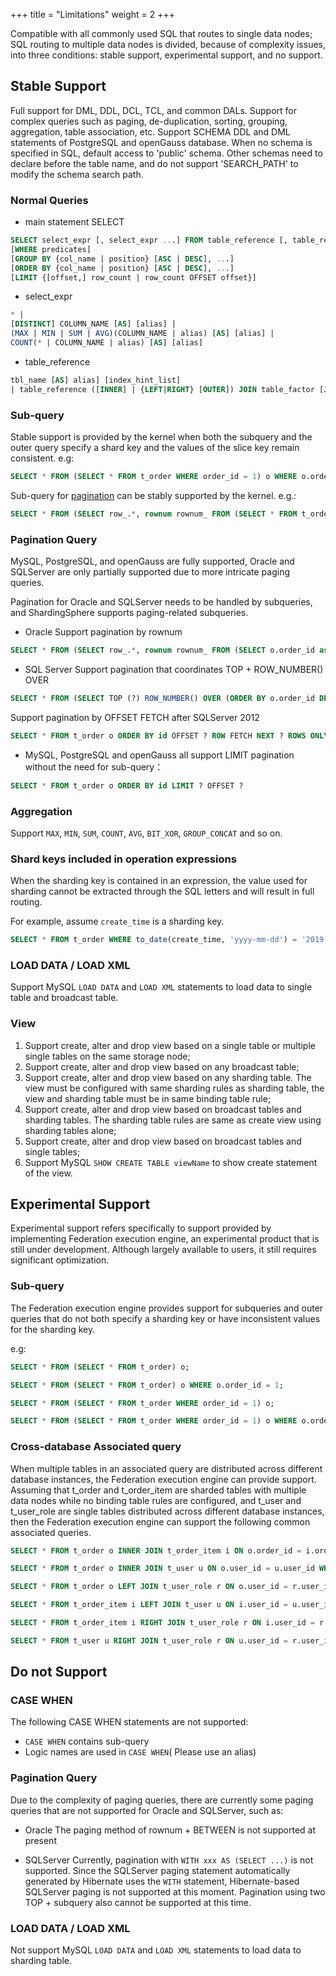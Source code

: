 +++
title = "Limitations"
weight = 2
+++

Compatible with all commonly used SQL that routes to single data nodes; SQL routing to multiple data nodes is divided, because of complexity issues, into three conditions: stable support, experimental support, and no support.

## Stable Support

Full support for DML, DDL, DCL, TCL, and common DALs. Support for complex queries such as paging, de-duplication, sorting, grouping, aggregation, table association, etc.
Support SCHEMA DDL and DML statements of PostgreSQL and openGauss database. When no schema is specified in SQL, default access to 'public' schema. Other schemas need to declare before the table name, and do not support 'SEARCH_PATH' to modify the schema search path.

### Normal Queries

- main statement SELECT

```sql
SELECT select_expr [, select_expr ...] FROM table_reference [, table_reference ...]
[WHERE predicates]
[GROUP BY {col_name | position} [ASC | DESC], ...]
[ORDER BY {col_name | position} [ASC | DESC], ...]
[LIMIT {[offset,] row_count | row_count OFFSET offset}]
```

- select_expr

```sql
* | 
[DISTINCT] COLUMN_NAME [AS] [alias] | 
(MAX | MIN | SUM | AVG)(COLUMN_NAME | alias) [AS] [alias] | 
COUNT(* | COLUMN_NAME | alias) [AS] [alias]
```

- table_reference

```sql
tbl_name [AS] alias] [index_hint_list]
| table_reference ([INNER] | {LEFT|RIGHT} [OUTER]) JOIN table_factor [JOIN ON conditional_expr | USING (column_list)]
```

### Sub-query

Stable support is provided by the kernel when both the subquery and the outer query specify a shard key and the values of the slice key remain consistent.
e.g:

```sql
SELECT * FROM (SELECT * FROM t_order WHERE order_id = 1) o WHERE o.order_id = 1;
```
Sub-query for [pagination](https://shardingsphere.apache.org/document/current/en/features/sharding/limitation/#pagination-query) can be stably supported by the kernel.
e.g.:

```sql
SELECT * FROM (SELECT row_.*, rownum rownum_ FROM (SELECT * FROM t_order) row_ WHERE rownum <= ?) WHERE rownum > ?;
```

### Pagination Query

MySQL, PostgreSQL, and openGauss are fully supported, Oracle and SQLServer are only partially supported due to more intricate paging queries.

Pagination for Oracle and SQLServer needs to be handled by subqueries, and ShardingSphere supports paging-related subqueries.

- Oracle
Support pagination by rownum

```sql
SELECT * FROM (SELECT row_.*, rownum rownum_ FROM (SELECT o.order_id as order_id FROM t_order o JOIN t_order_item i ON o.order_id = i.order_id) row_ WHERE rownum <= ?) WHERE rownum > ?
```

- SQL Server
Support pagination that coordinates TOP + ROW_NUMBER() OVER

```sql
SELECT * FROM (SELECT TOP (?) ROW_NUMBER() OVER (ORDER BY o.order_id DESC) AS rownum, * FROM t_order o) AS temp WHERE temp.rownum > ? ORDER BY temp.order_id
```

Support pagination by OFFSET FETCH after SQLServer 2012

```sql
SELECT * FROM t_order o ORDER BY id OFFSET ? ROW FETCH NEXT ? ROWS ONLY
```

- MySQL, PostgreSQL and openGauss all support  LIMIT pagination without the need for sub-query：

```sql
SELECT * FROM t_order o ORDER BY id LIMIT ? OFFSET ?
```

### Aggregation

Support `MAX`, `MIN`, `SUM`, `COUNT`, `AVG`, `BIT_XOR`, `GROUP_CONCAT` and so on.

### Shard keys included in operation expressions

When the sharding key is contained in an expression, the value used for sharding cannot be extracted through the SQL letters and will result in full routing.

For example, assume `create_time` is a sharding key.

```sql
SELECT * FROM t_order WHERE to_date(create_time, 'yyyy-mm-dd') = '2019-01-01';
```

### LOAD DATA / LOAD XML

Support MySQL `LOAD DATA` and `LOAD XML` statements to load data to single table and broadcast table.

### View

1. Support create, alter and drop view based on a single table or multiple single tables on the same storage node;
2. Support create, alter and drop view based on any broadcast table;
3. Support create, alter and drop view based on any sharding table. The view must be configured with same sharding rules as sharding table, the view and sharding table must be in same binding table rule;
4. Support create, alter and drop view based on broadcast tables and sharding tables. The sharding table rules are same as create view using sharding tables alone;
5. Support create, alter and drop view based on broadcast tables and single tables;
6. Support MySQL `SHOW CREATE TABLE viewName` to show create statement of the view.

## Experimental Support 

Experimental support refers specifically to support provided by implementing Federation execution engine, an experimental product that is still under development. Although largely available to users, it still requires significant optimization.

### Sub-query

The Federation execution engine provides support for subqueries and outer queries that do not both specify a sharding key or have inconsistent values for the sharding key.

e.g:

```sql
SELECT * FROM (SELECT * FROM t_order) o;

SELECT * FROM (SELECT * FROM t_order) o WHERE o.order_id = 1;

SELECT * FROM (SELECT * FROM t_order WHERE order_id = 1) o;

SELECT * FROM (SELECT * FROM t_order WHERE order_id = 1) o WHERE o.order_id = 2;
```

### Cross-database Associated query

When multiple tables in an associated query are distributed across different database instances, the Federation execution engine can provide support. Assuming that t_order and t_order_item are sharded tables with multiple data nodes while no binding table rules are configured, and t_user and t_user_role are single tables distributed across different database instances, then the Federation execution engine can support the following common associated queries.

```sql
SELECT * FROM t_order o INNER JOIN t_order_item i ON o.order_id = i.order_id WHERE o.order_id = 1;

SELECT * FROM t_order o INNER JOIN t_user u ON o.user_id = u.user_id WHERE o.user_id = 1;

SELECT * FROM t_order o LEFT JOIN t_user_role r ON o.user_id = r.user_id WHERE o.user_id = 1;

SELECT * FROM t_order_item i LEFT JOIN t_user u ON i.user_id = u.user_id WHERE i.user_id = 1;

SELECT * FROM t_order_item i RIGHT JOIN t_user_role r ON i.user_id = r.user_id WHERE i.user_id = 1;

SELECT * FROM t_user u RIGHT JOIN t_user_role r ON u.user_id = r.user_id WHERE u.user_id = 1;
```

## Do not Support

### CASE WHEN

The following CASE WHEN statements are not supported:
- `CASE WHEN` contains sub-query
- Logic names are used in `CASE WHEN`( Please use an alias)

### Pagination Query

Due to the complexity of paging queries, there are currently some paging queries that are not supported for Oracle and SQLServer, such as:
- Oracle
The paging method of rownum + BETWEEN is not supported at present

- SQLServer
Currently, pagination with `WITH xxx AS (SELECT ...)` is not supported. Since the SQLServer paging statement automatically generated by Hibernate uses the `WITH` statement, Hibernate-based SQLServer paging is not supported at this moment. Pagination using two TOP + subquery also cannot be supported at this time.

### LOAD DATA / LOAD XML

Not support MySQL `LOAD DATA` and `LOAD XML` statements to load data to sharding table.
